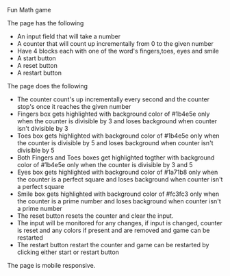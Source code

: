 Fun Math game

The page has the following
- An input field that will take a number
- A counter that will count up incrementally from 0 to the given number
- Have 4 blocks each with one of the word's fingers,toes, eyes and smile
- A start button
- A reset button
- A restart button

The page does the following

- The counter count's up incrementally every second and the counter stop's once it reaches the given number
- Fingers box gets highlighted with background color of #1b4e5e only when the counter is divisible by 3 and loses background when counter isn't divisible by 3
- Toes box gets highlighted with background color of #1b4e5e only when the counter is divisible by 5 and loses background when counter isn't divisible by 5
- Both Fingers and Toes boxes get highlighted togther with background color of #1b4e5e only when the counter is divisible by 3 and 5
- Eyes box gets highlighted with background color of #1a71b8 only when the counter is a perfect square and loses background when counter isn't a perfect square
- Smile box gets highlighted with background color of #fc3fc3 only when the counter is a prime number and loses background when counter isn't a prime number
- The reset button resets the counter and clear the input.
- The input will be monitored for any changes, if input is changed, counter is reset and any colors if present and are removed and game can be restarted
- The restart button restart the counter and game can be restarted by clicking either start or restart button

The page is mobile responsive. 
